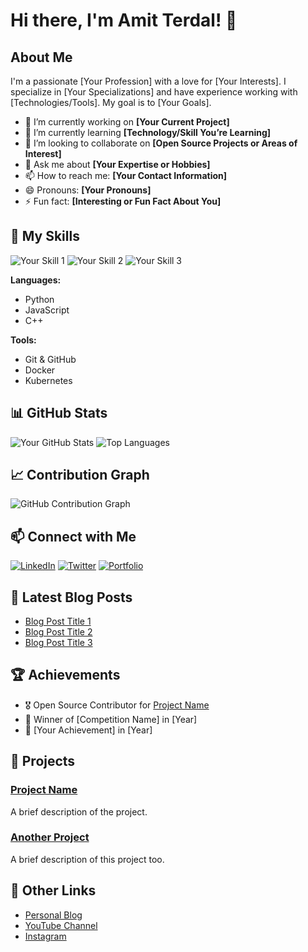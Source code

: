 # Hi there, I'm Amit Terdal! 👋


## About Me

I'm a passionate [Your Profession] with a love for [Your Interests]. I specialize in [Your Specializations] and have experience working with [Technologies/Tools]. My goal is to [Your Goals].

- 🔭 I’m currently working on **[Your Current Project]**
- 🌱 I’m currently learning **[Technology/Skill You’re Learning]**
- 👯 I’m looking to collaborate on **[Open Source Projects or Areas of Interest]**
- 💬 Ask me about **[Your Expertise or Hobbies]**
- 📫 How to reach me: **[Your Contact Information]**
- 😄 Pronouns: **[Your Pronouns]**
- ⚡ Fun fact: **[Interesting or Fun Fact About You]**

## 🚀 My Skills

![Your Skill 1](https://img.shields.io/badge/Skill1-Important-?style=flat&logo=YourLogo&logoColor=white)
![Your Skill 2](https://img.shields.io/badge/Skill2-Important-?style=flat&logo=YourLogo&logoColor=white)
![Your Skill 3](https://img.shields.io/badge/Skill3-Important-?style=flat&logo=YourLogo&logoColor=white)

**Languages:**
- Python
- JavaScript
- C++

**Tools:**
- Git & GitHub
- Docker
- Kubernetes

## 📊 GitHub Stats

![Your GitHub Stats](https://github-readme-stats.vercel.app/api?username=YourUsername&show_icons=true&theme=radical)
![Top Languages](https://github-readme-stats.vercel.app/api/top-langs/?username=YourUsername&layout=compact&theme=radical)

## 📈 Contribution Graph

![GitHub Contribution Graph](https://github.com/YourUsername/github-readme-activity-graph)

## 📫 Connect with Me

[![LinkedIn](https://img.shields.io/badge/LinkedIn-Important-?style=flat&logo=linkedin&logoColor=white)](https://www.linkedin.com/in/yourprofile)
[![Twitter](https://img.shields.io/badge/Twitter-Important-?style=flat&logo=twitter&logoColor=white)](https://twitter.com/yourhandle)
[![Portfolio](https://img.shields.io/badge/Portfolio-Important-?style=flat&logo=About.me&logoColor=white)](https://yourportfolio.com)

## 📝 Latest Blog Posts

- [Blog Post Title 1](https://yourblog.com/post1)
- [Blog Post Title 2](https://yourblog.com/post2)
- [Blog Post Title 3](https://yourblog.com/post3)

## 🏆 Achievements

- 🎖️ Open Source Contributor for [Project Name](https://github.com/project)
- 🥇 Winner of [Competition Name] in [Year]
- 🏅 [Your Achievement] in [Year]

## 🎨 Projects

### [Project Name](https://github.com/yourusername/project)
A brief description of the project.

### [Another Project](https://github.com/yourusername/anotherproject)
A brief description of this project too.

## 🔗 Other Links

- [Personal Blog](https://yourblog.com)
- [YouTube Channel](https://youtube.com/yourchannel)
- [Instagram](https://instagram.com/yourhandle)
